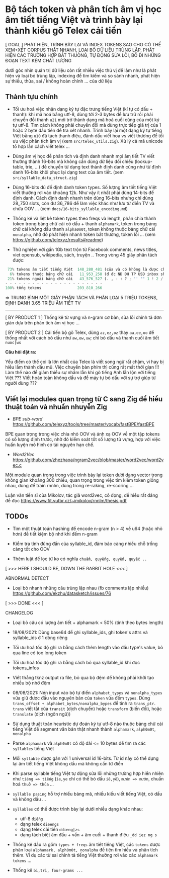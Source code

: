 # Bộ tách token và phân tích âm vị học âm tiết tiếng Việt và trình bày lại thành kiểu gõ Telex cải tiến

[ GOAL ] PHÁT HIỆN, TRÌNH BÀY LẠI VÀ INDEX TOKENS SAO CHO CÓ THỂ XEM+XÉT CORPUS THẬT NHANH, LOẠI BỎ DỮ LIỆU TRÙNG LẶP, PHÁT HIỆN CÁC TRƯỜNG HỢP BẤT THUÒNG, TỰ ĐỘNG SỬA LỖI, BỎ ĐI NHỮNG ĐOẠN TEXT KÉM CHẤT LƯỢNG

dưới góc nhìn quản trị dữ liệu còn rất nhiều việc thú vị để làm như là phát hiện và loại bỏ trùng lặp, indexing để tìm kiếm và so sánh nhanh, phát hiện sự thiếu, thừa, sai / không hoàn chỉnh ... của dữ liệu

## Thành tựu chính

* Tối ưu hoá việc nhận dạng ký tự đặc trưng tiếng Việt (kí tự có dấu + thanh): khi mã hoá bằng utf-8, dùng tới 2-3 bytes để lưu trữ rồi phải chuyển đổi thành `u21` mới trở thành dạng mã hoá cuối cùng của một ký tự utf-8. Tìm cách không phải chuyển đổi mà dùng trực tiếp giá trị của 1 hoặc 2 byte đầu tiên để tra xét nhanh. Trình bày lại một dạng ký tự tiếng Việt bằng `u10` đã tách thanh điệu, đánh dấu viết hoa vs viết thường để tối ưu việc phân tích âm vị (xem `src/telex_utils.zig`). Xử lý cả mã unicode tổ hợp lẫn cách viết telex ...

* Dùng âm vị học để phân tích và định danh nhanh mọi âm tiết TV viết thường thành 16-bits mà không cần dùng dữ liệu đối chiếu (lookup-table, trie, ...) để chuyển từ dạng text thành định danh cũng như từ định danh 16-bits khôi phục lại dạng text của âm tiết. (xem `src/syllable_data_struct.zig`)

* Dùng 16-bits đủ để định danh token types. Số lượng âm tiết tiếng Việt viết thường rơi vào khoảng 12k. Như vậy ít nhất phải dùng 14-bits để định danh. Cách định danh nhanh trên dùng 16-bits nhưng chỉ dùng 28_750 slots, còn dư 36_786 để làm việc khác như lưu từ điển TV và chứa OOV ... (xem `docs/16-bits_syllable_encoding.md`)

* Thống kê và liệt kê token types theo freqs và length, phân chia thành token trong bảng chữ cái có dấu + thanh `alphamark`, token trong bảng chữ cái không dấu thanh `alpha0m0t`, token không thuộc bảng chữ cái `nonalpha`, nhờ đó phát hiện nhanh token bất thường, token lỗi ... (xem https://github.com/telexyz/results#readme)

* Thử nghiệm với gần 1Gb text trộn từ Facebook comments, news titles, viet opensub, wikipedia, sách, truyện .. Trong vòng 45 giây phân tách được: 
```py
 73% tokens âm tiết tiếng Việt  148_280_481 (của và có không là được cho các)
  6% tokens thuộc bảng chữ cái   11_953_258 (đ đc NĐ ĐH TP USD inbox shop)
 21% tokens ngoài bảng chữ cái   43_576_527 (. , - : ? ; '' "" 1 ! 2 / ... 2020 🤣 19000019)
- - - - - - - - - - - - - - - - - - - - - -
100% tổng tokens                203_810_266
```
=> TRUNG BÌNH MỘT GIÂY PHÂN TÁCH VÀ PHÂN LOẠI 5 TRIỆU TOKENS, ĐỊNH DANH 3.65 TRIỆU ÂM TIẾT TV

- - -

[ BY PRODUCT 1 ] Thống kê từ vựng và n-gram cơ bản, sửa lỗi chính tả đơn giản dựa trên phân tích âm vị học ...

[ BY PRODUCT 2 ] Cải tiến bộ gõ Telex, dùng `az,ez,oz` thay `aa,ee,oo` để thống nhất với cách bỏ dấu như `aw,ow,uw`; chỉ bỏ dấu và thanh cuối âm tiết `nuoc|ws`

__Câu hỏi đặt ra:__

Yếu điểm có thể coi là lớn nhất của Telex là viết song ngữ rất chậm,
vì hay bị hiểu lầm thành dấu mũ. Việc chuyển bàn phím thì cũng rất mất thời gian !!!
Làm thế nào để giảm thiểu sự nhầm lẫn khi gõ tiếng Anh lẫn lộn với tiếng Việt ???
Viết hoàn toàn không dấu và để máy tự bỏ dấu với sự trợ giúp từ người dùng ???


## Viết lại modules quan trọng từ C sang Zig để hiểu thuật toán và nhuần nhuyễn Zig

* _BPE sub-word_ https://github.com/telexyz/tools/tree/master/vocab/fastBPE/fastBPE

BPE quan trọng trong việc chia nhỏ OOV và ánh xạ OOV về một tập tokens có số lượng định trước, nhờ đó kiểm soát tốt số lượng từ vựng, hợp với việc huấn luyện mô hình có tài nguyên hạn chế.

* _Word2Vec_ https://github.com/zhezhaoa/ngram2vec/blob/master/word2vec/word2vec.c

Một module quan trọng trong việc trình bày lại token dưới dạng vector trong không gian khoảng 300 chiều, quan trọng trong việc tìm kiếm token giống nhau, dùng để train rnnlm, dùng trong re-raking, re-scoring ...

Luận văn tiến sĩ của Mikolov, tác giả word2vec, cô đọng, dễ hiểu rất đáng để đọc
https://www.fit.vutbr.cz/~imikolov/rnnlm/thesis.pdf

## TODOs

* Tìm một thuật toán hashing để encode n-gram (n > 4) về u64 (hoặc nhỏ hơn) để tiết kiệm bộ nhớ khi đếm n-gram

* Kiểm tra tính đúng đắn của syllable_id, đảm bảo càng nhiều chỗ trống càng tốt cho OOV

* Thêm luật để lọc từ ko có nghĩa `chuẩm, quyểng, quyểm, quyếc ..`

[ >>> HERE I SHOULD BE, DOWN THE RABBIT HOLE <<< ]

ABNORMAL DETECT

* Loại bỏ nhanh những câu trùng lặp nhau (fb comments lặp nhiều)
  https://github.com/ekzhu/datasketch/issues/76

[ >>> DONE <<< ]

CHANGELOG

* Loại bỏ câu có lượng âm tiết + alphamark < 50% (tính theo bytes length)

* 18/08/2021: Dùng base64 để ghi syllable_ids, ghi token's attrs và syllable_ids ở 1 dòng riêng

* Tối ưu hoá tốc độ ghi ra bằng cách thêm length vào đầu type's value, bỏ qua line có too long token

* Tối ưu hoá tốc độ ghi ra bằng cách bỏ qua syllable_id khi đọc tokens_infos

* Viết thẳng tknz output ra file, bỏ qua bộ đệm để không phải khởi tạo nhiều bộ nhớ đệm

*  08/08/2021: Nén input vào bộ tự điển `alphabet_types` và `nonalpha_types` vừa giữ được đầu vào nguyên bản của `token` vừa đếm `types`. Dùng `trans_offset + alphabet_bytes/nonalpha_bypes` để tính ra `trans_ptr`. `trans` viết tắt của `transit` (dịch chuyển) hoặc `transform` (biến đổi), hoặc `translate` (dịch (ngôn ngữ))

* Sử dụng thuật toán heuristic dự đoán ký tự utf-8 nào thuộc bảng chữ cái tiếng Việt để segment văn bản thật nhanh thành `alphamark`, `alph0m0t`, `nonalpha`

* Parse `alphamark` và `alph0m0t` có độ dài <= 10 bytes để tìm ra các `syllables` tiếng Việt

* Mỗi `syllable` được gán với 1 universal id 16-bits. Từ id này có thể dựng lại âm tiết tiếng Việt không dấu mà không cần từ điển

* Khi parse syllable tiếng Việt tự động sửa lỗi những trường hợp hiển nhiên như `tiéng => tiếng` (`ie,ye` chỉ có thể bỏ dấu `iê,yê`), `mưón => mướn`, chuẩn hoá `thuở => thủa` ...

* `syllable pasing` hỗ trợ nhiều bảng mã, nhiều kiểu viết tiếng Việt, có dấu và không dấu ...

* `syllables` có thể được trình bày lại dưới nhiều dạng khác nhau:
    - utf-8 `điếng`
    - dạng telex `đieengs`
    - dạng telex cải tiến `ddieng|zs`
    - dạng tách biệt âm đầu + vần + âm cuối + thanh điệu `_dd iez ng s`

* Thống kê đầu ra gồm `types + freqs` âm tiết tiếng Việt, các `tokens` được phân loại `alphamark, alph0m0t, nonalpha` để tiện tìm hiểu và phân tích thêm. Ví dụ các từ sai chính tả tiếng Việt thường rơi vào các `alphamark tokens` ...

* Thống kê `bi,tri, four-grams ...`